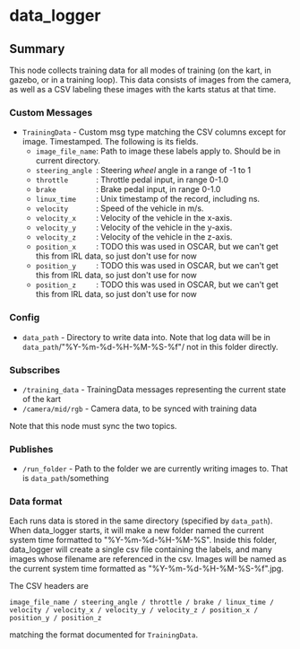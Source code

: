 # data_logger

## Summary

This node collects training data for all modes of training (on the kart, in gazebo, or in a training loop). This data
consists of images from the camera, as well as a CSV labeling these images with the karts status at that time.

### Custom Messages

- `TrainingData` - Custom msg type matching the CSV columns except for image. Timestamped. The following is its fields.
    - `image_file_name`: Path to image these labels apply to. Should be in current directory.
    - `steering_angle `: Steering *wheel* angle in a range of -1 to 1
    - `throttle       `: Throttle pedal input, in range 0-1.0
    - `brake          `: Brake pedal input, in range 0-1.0
    - `linux_time     `: Unix timestamp of the record, including ns.
    - `velocity       `: Speed of the vehicle in m/s.
    - `velocity_x     `: Velocity of the vehicle in the x-axis.
    - `velocity_y     `: Velocity of the vehicle in the y-axis.
    - `velocity_z     `: Velocity of the vehicle in the z-axis.
    - `position_x     `: TODO this was used in OSCAR, but we can't get this from IRL data, so just don't use for now
    - `position_y     `: TODO this was used in OSCAR, but we can't get this from IRL data, so just don't use for now
    - `position_z     `: TODO this was used in OSCAR, but we can't get this from IRL data, so just don't use for now

### Config

- `data_path` - Directory to write data into. Note that log data will be in `data_path`/"%Y-%m-%d-%H-%M-%S-%f"/ not in
  this folder directly.

### Subscribes

- `/training_data` - TrainingData messages representing the current state of the kart
- `/camera/mid/rgb` - Camera data, to be synced with training data

Note that this node must sync the two topics.

### Publishes

- `/run_folder` - Path to the folder we are currently writing images to. That is `data_path`/something

### Data format

Each runs data is stored in the same directory (specified by `data_path`). When data_logger starts, it will make a new
folder named the current system time formatted to "%Y-%m-%d-%H-%M-%S". Inside this folder, data_logger will create
a single csv file containing the labels, and many images whose filename are referenced in the csv. Images will be named
as the current system time formatted as "%Y-%m-%d-%H-%M-%S-%f".jpg.

The CSV headers are

```image_file_name / steering_angle / throttle / brake / linux_time / velocity / velocity_x / velocity_y / velocity_z / position_x / position_y / position_z```

matching the format documented for `TrainingData`.